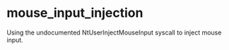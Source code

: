 # mouse_input_injection
Using the undocumented NtUserInjectMouseInput syscall to inject mouse input.
